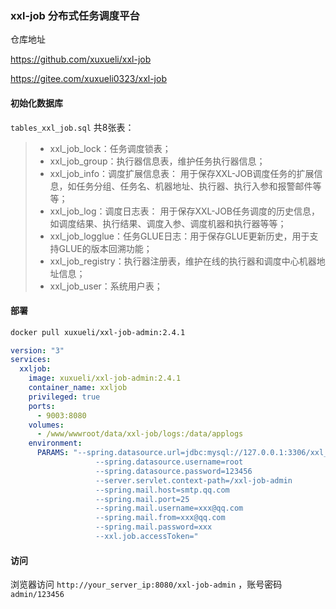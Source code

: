 ### xxl-job 分布式任务调度平台

仓库地址

https://github.com/xuxueli/xxl-job

https://gitee.com/xuxueli0323/xxl-job

#### 初始化数据库

`tables_xxl_job.sql` 共8张表：

> - xxl_job_lock：任务调度锁表；
> - xxl_job_group：执行器信息表，维护任务执行器信息；
> - xxl_job_info：调度扩展信息表： 用于保存XXL-JOB调度任务的扩展信息，如任务分组、任务名、机器地址、执行器、执行入参和报警邮件等等；
> - xxl_job_log：调度日志表： 用于保存XXL-JOB任务调度的历史信息，如调度结果、执行结果、调度入参、调度机器和执行器等等；
> - xxl_job_logglue：任务GLUE日志：用于保存GLUE更新历史，用于支持GLUE的版本回溯功能；
> - xxl_job_registry：执行器注册表，维护在线的执行器和调度中心机器地址信息；
> - xxl_job_user：系统用户表；

#### 部署

```bash
docker pull xuxueli/xxl-job-admin:2.4.1
```

```yaml
version: "3"
services:
  xxljob:
    image: xuxueli/xxl-job-admin:2.4.1
    container_name: xxljob
    privileged: true
    ports:
      - 9003:8080
    volumes:
      - /www/wwwroot/data/xxl-job/logs:/data/applogs
    environment:
      PARAMS: "--spring.datasource.url=jdbc:mysql://127.0.0.1:3306/xxl_job?allowMultiQueries=true&useUnicode=true&characterEncoding=UTF8&zeroDateTimeBehavior=convertToNull&useSSL=false
                   --spring.datasource.username=root
                   --spring.datasource.password=123456
                   --server.servlet.context-path=/xxl-job-admin
                   --spring.mail.host=smtp.qq.com
                   --spring.mail.port=25
                   --spring.mail.username=xxx@qq.com
                   --spring.mail.from=xxx@qq.com
                   --spring.mail.password=xxx
                   --xxl.job.accessToken="
```

#### 访问

浏览器访问 `http://your_server_ip:8080/xxl-job-admin` ，账号密码 `admin/123456`